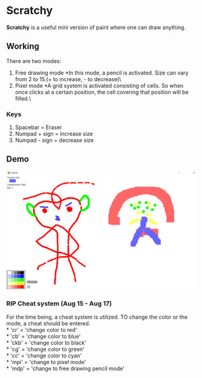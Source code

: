 # Scratchy
**Scratchy** is a useful mini version of paint where one can draw anything.

## Working
There are two modes:
1. Free drawing mode
*In this mode, a pencil is activated. Size can vary from 2 to 15.(+ to increase, - to decrease)\
2. Pixel mode
*A grid system is activated consisting of cells. So when once clicks at a certain position, the cell covering that position will be filled.\

### Keys
1. Spacebar = Eraser
2. Numpad + sign = increase size
3. Numpad - sign = decrease size

## Demo
![Demo](images/demo3.png)

### RIP Cheat system (Aug 15 - Aug 17)
For the time being, a cheat system is utilized. TO change the color or the mode, a cheat should be entered.\
    * 'cr' = 'change color to red'\
    * 'cb' = 'change color to blue'\
    * 'ckb' = 'change color to black'\
    * 'cg' = 'change color to green'\
    * 'cc' = 'change color to cyan'\
    * 'mpi' = 'change to pixel mode'\
    * 'mdp' = 'change to free drawing pencil mode'

